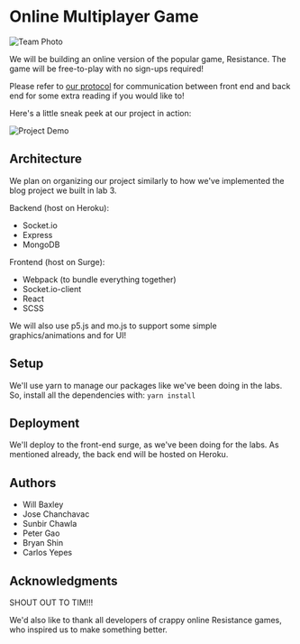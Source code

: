 # Online Multiplayer Game

![Team Photo](https://i.imgur.com/FAXdtY4.jpg)

We will be building an online version of the popular game, Resistance. The game will be free-to-play with no sign-ups required!


Please refer to [our protocol](https://github.com/peter1357908/Resistance-Online-Server/blob/Peter/doc/protocol.md) for communication between front end and back end for some extra reading if you would like to!

Here's a little sneak peek at our project in action:

![Project Demo](./images/game_demo.gif)

## Architecture

We plan on organizing our project similarly to how we've implemented the blog project we built in lab 3.

Backend (host on Heroku):
* Socket.io
* Express
* MongoDB

Frontend (host on Surge):
* Webpack (to bundle everything together)
* Socket.io-client
* React
* SCSS

We will also use p5.js and mo.js to support some simple graphics/animations and for UI!

## Setup

We'll use yarn to manage our packages like we've been doing in the labs. So, install all the dependencies with: `yarn install`

## Deployment

We'll deploy to the front-end surge, as we've been doing for the labs. As mentioned already, the back end will be hosted on Heroku.

## Authors

* Will Baxley
* Jose Chanchavac
* Sunbir Chawla
* Peter Gao
* Bryan Shin
* Carlos Yepes    
  
## Acknowledgments

SHOUT OUT TO TIM!!!

We'd also like to thank all developers of crappy online Resistance games, who inspired us to make something better.
